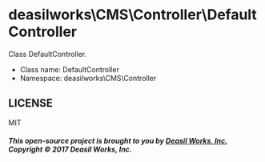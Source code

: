 deasilworks\CMS\Controller\DefaultController
===============

Class DefaultController.




* Class name: DefaultController
* Namespace: deasilworks\CMS\Controller









## LICENSE

MIT

##### This open-source project is brought to you by [Deasil Works, Inc.](http://deasil.works/) Copyright &copy; 2017 Deasil Works, Inc.